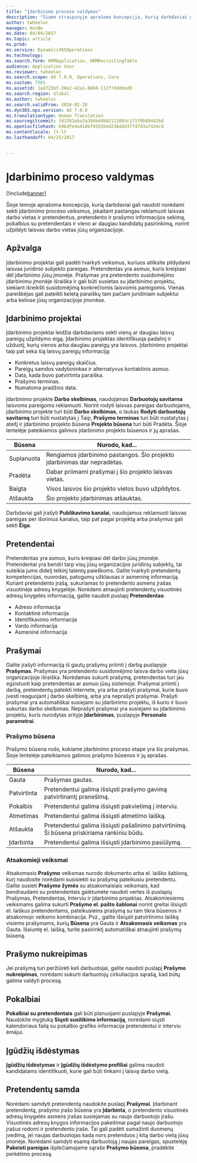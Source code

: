 ```yaml
---
title: "Įdarbinimo proceso valdymas"
description: "Šiame straipsnyje aprašoma koncepcija, kurią darbdaviai gali naudoti norėdami sekti įdarbinimo proceso veiksmus, įskaitant pastangas reklamuoti laisvas darbo vietas ir pretendentus, pretendento ir prašymo informacijos sekimą, pokalbius su pretendentais ir vieno ar daugiau kandidatų pasirinkimą, norint užpildyti laisvas darbo vietas jūsų organizacijoje."
author: twheeloc
manager: AnnBe
ms.date: 04/04/2017
ms.topic: article
ms.prod: 
ms.service: Dynamics365Operations
ms.technology: 
ms.search.form: HRMApplication, HRMRecruitingTable
audience: Application User
ms.reviewer: twheeloc
ms.search.scope: AX 7.0.0, Operations, Core
ms.custom: 7501
ms.assetid: 1ad725bf-20e2-42a1-8068-111f7ddddad9
ms.search.region: Global
ms.author: twheeloc
ms.search.validFrom: 2016-02-28
ms.dyn365.ops.version: AX 7.0.0
ms.translationtype: Human Translation
ms.sourcegitcommit: fd3392eba3a394bd4b92112093c1f1f9b894426d
ms.openlocfilehash: b9bdfe4a410bf9391b4d236ddd37747d3a7424cd
ms.contentlocale: lt-lt
ms.lasthandoff: 04/25/2017


---
```


# <a name="manage-a-recruiting-process"></a>Įdarbinimo proceso valdymas

[!include[banner](includes/banner.md)]


Šioje temoje aprašoma koncepcija, kurią darbdaviai gali naudoti norėdami sekti įdarbinimo proceso veiksmus, įskaitant pastangas reklamuoti laisvas darbo vietas ir pretendentus, pretendento ir prašymo informacijos sekimą, pokalbius su pretendentais ir vieno ar daugiau kandidatų pasirinkimą, norint užpildyti laisvas darbo vietas jūsų organizacijoje.

<a name="overview"></a>Apžvalga
--------

Įdarbinimo projektai gali padėti tvarkyti veiksmus, kuriuos atliksite pildydami laisvas juridinio subjekto pareigas. Pretendentas yra asmuo, kuris kreipiasi dėl įdarbinimo jūsų įmonėje.  Prašymas yra pretendento susidomėjimo įdarbinimu įmonėje išraiška ir gali būti susietas su įdarbinimo projektu, siekiant išreikšti susidomėjimą konkrečiomis laisvomis pareigomis.  Vienas pareiškėjas gali pateikti keletą paraiškų tam pačiam juridiniam subjektui arba keliose jūsų organizacijoje įmonėse.

<a name="recruitment-projects"></a>Įdarbinimo projektai
--------------------

Įdarbinimo projektai leidžia darbdaviams sekti vienų ar daugiau laisvų pareigų užpildymo eigą.  Įdarbinimo projektas identifikuoja padalinį ir užduotį, kurių vienos arba daugiau pareigų yra laisvos. Įdarbinimo projektai taip pat seka šią laisvų pareigų informaciją:
-   Konkretus laisvų pareigų skaičius.
-   Pareigų samdos vadybininkas ir alternatyvus kontaktinis asmuo.
-   Data, kada buvo patvirtinta paraiška.
-   Prašymo terminas.
-   Numatoma pradžios data.

Įdarbinimo projekte **Darbo skelbimas**, naudojamas **Darbuotojų savitarna** laisvoms pareigoms reklamuoti. Norint rodyti laisvas pareigas darbuotojams, įdarbinimo projekte turi būti **Darbo skelbimas**, o laukas **Rodyti darbuotojų savitarną** turi būti nustatytas į Taip, **Prašymo terminas** turi būti nustatytas į ateitį ir įdarbinimo projekto būsena **Projekto būsena** turi būti Pradėta. Šioje lentelėje pateikiamos galimos įdarbinimo projekto būsenos ir jų aprašas.

| **Būsena**    | **Nurodo, kad...**                                                                  |
|-----------|------------------------------------------------------------------------------------------|
| Suplanuota | Rengiamos įdarbinimo pastangos.  Šio projekto įdarbinimas dar nepradėtas. |
| Pradėta   | Dabar priimami prašymai į šio projekto laisvas vietas.                    |
| Baigta  | Visos laisvos šio projekto vietos buvo užpildytos.                                          |
| Atšaukta  | Šio projekto įdarbinimas atšauktas.                                           |

Darbdaviai gali įrašyti **Publikavimo kanalai**, naudojamus reklamuoti laisvas pareigas per išorinius kanalus, taip pat pagal projektą arba prašymus gali sekti **Eiga**.

<a name="applicants"></a>Pretendentai
----------

Pretendentas yra asmuo, kuris kreipiasi dėl darbo jūsų įmonėje.  Pretendentai yra bendri tarp visų jūsų organizacijos juridinių subjektų, tai suteikia jums didelį telkinį talentų paieškoms. Galite tvarkyti pretendentų kompetencijas, nuorodas, patogumų užklausas ir asmeninę informaciją. Kuriant pretendento įrašą, sukuriamas to pretendento asmens įrašas visuotinėje adresų knygelėje. Norėdami atnaujinti pretendentų visuotinės adresų knygelės informaciją, galite naudoti puslapį **Pretendentas**:
-   Adreso informacija
-   Kontaktinė informacija
-   Identifikavimo informacija
-   Vardo informacija
-   Asmeninė informacija

## <a name="applications"></a>Prašymai
Galite įrašyti informaciją iš gautų prašymų priimti į darbą puslapyje **Prašymas**. Prašymas yra pretendento susidomėjimo laisva darbo vieta jūsų organizacijoje išraiška.  Norėdamas sukurti prašymą, pretendentas turi jau egzistuoti kaip pretendentas ar asmuo jūsų sistemoje.
Prašymai priimti į darbą, pretendentų pateikti internete, yra arba prašyti prašymai, kurie buvo įvesti reaguojant į darbo skelbimą, arba yra neprašyti prašymai. Prašyti prašymai yra automatiškai susiejami su įdarbinimo projektu, iš kurio ir buvo sukurtas darbo skelbimas. Neprašyti prašymai yra susiejami su įdarbinimo projektu, kuris nurodytas srityje **Įdarbinimas**, puslapyje **Personalo parametrai**.
### <a name="application-status"></a>Prašymo būsena

Prašymo būsena rodo, kokiame įdarbinimo proceso etape yra šis prašymas. Šioje lentelėje pateikiamos galimos prašymo būsenos ir jų aprašas.

| Būsena    | Nurodo, kad...                                                                           |
|-----------|-------------------------------------------------------------------------------------------|
| Gauta  | Prašymas gautas.                                                             |
| Patvirtinta | Pretendentui galima išsiųsti prašymo gavimą patvirtinantį pranešimą.            |
| Pokalbis | Pretendentui galima išsiųsti pakvietimą į interviu.                                     |
| Atmetimas | Pretendentui galima išsiųsti atmetimo laišką.                                          |
| Atšaukta  | Pretendentui galima išsiųsti pašalinimo patvirtinimą. Ši būsena priskiriama rankiniu būdu. |
| Įdarbinta  | Pretendentui galima išsiųsti įdarbinimo pasiūlymą.                                         |

### <a name="correspondence-actions"></a>Atsakomieji veiksmai

Atsakomasis **Prašymo** veiksmas nurodo dokumento arba el. laiško šabloną, kurį naudosite norėdami susisiekti su prašymą pateikusiu pretendentu. Galite susieti **Prašymo žymės** su atsakomaisiais veiksmais, kad bendraudami su pretendentais galėtumėte naudoti vertes iš puslapių Prašymas, Pretendentas, Interviu ir Įdarbinimo projektas.  Atsakomiesiems veiksmams galima sukurti **Prašymo el. pašto šablonai** norint greitai išsiųsti el. laiškus pretendentams, pateikusiems prašymą su tam tikra būsenos ir atsakomojo veiksmo kombinacija. Pvz., galite išsiųsti patvirtinimo laišką visiems prašymams, kurių **Būsena** yra Gauta ir **Atsakomasis veiksmas** yra Gauta.  Išsiuntę el. laišką, turite pasirinktį automatiškai atnaujinti prašymų būseną.

## <a name="application-routing"></a>Prašymo nukreipimas

Jei prašymą turi peržiūrėti keli darbuotojai, galite naudoti puslapį **Prašymo nukreipimas**, norėdami sukurti darbuotojų cirkuliacijos sąrašą, kad būtų galima valdyti procesą.

## <a name="interviews"></a>Pokalbiai

**Pokalbiai su pretendentais** gali būti planuojami puslapyje **Prašymai**.  Naudokite mygtuką **Siųsti susitikimo informaciją**, norėdami siųsti kalendoriaus failą su pokalbio grafiko informacija pretendentui ir interviu ėmėjui.

## <a name="skill-mapping"></a>Įgūdžių išdėstymas

**Įgūdžių išdėstymas** ir **Įgūdžių išdėstymo profiliai** galima naudoti kandidatams identifikuoti, kurie gali būti tinkami į laisvą darbo vietą.

## <a name="hiring-applicants"></a>Pretendentų samda

Norėdami samdyti pretendentą naudokite puslapį **Prašymai**. Įdarbinant pretendentą, prašymo įrašo būsena yra **Įdarbinta**, o pretendento visuotinės adresų knygelės asmens įrašas susiejamas su naujo darbuotojo įrašu. Visuotinės adresų knygos informacijos pakeitimai pagal naujo darbuotojo įrašus rodomi ir pretendento įraše. Tai gali padėti sumažinti duomenų įvedimą, jei naujas darbuotojas kada nors pretenduos į kitą darbo vietą jūsų įmonėje.  Norėdami samdyti esamą darbuotoją į naujas pareigas, spustelėję **Pakeisti pareigas** išplečiamajame sąraše **Prašymo būsena**, pradėkite perkėlimo procesą.






